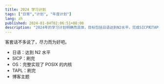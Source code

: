 ```yaml
---
title: 2024 学习计划
tags: ["日常","计划", "年度计划"]
lang: zh
published: 2024-01-04T02:06:51+08:00
description: "2024年的学习计划明确而具体，目标包括日语达到N2水平，完成SICP和TAPL的学习，深入操作系统的知识以实现一个完整的POSIX内核，同时也计划更新博客主题。这些目标不仅具挑战性，也为个人成长和技能提升提供了清晰的方向。"
---
```

客套话不多说了，尽力而为好吧。

- 日语：达到 N2 水平
- SICP：刷完
- OS：完整实现了 POSIX 的内核
- TAPL：刷完
- 博客主题